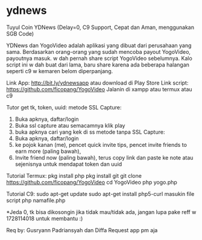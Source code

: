 # ydnews
Tuyul Coin YDNews
(Delay=0, C9 Support, Cepat dan Aman, menggunakan SGB Code)

YDNews dan YogoVideo adalah aplikasi yang dibuat dari perusahaan yang sama. Berdasarkan orang-orang yang sudah mencoba payout YogoVideo, payoutnya masuk.
w dah pernah share script YogoVideo sebelumnya. Kalo script ini w dah buat dari lama, baru share karena ada beberapa halangan seperti c9 w kemaren belom diperpanjang.

Link App: http://bit.ly/ydnewsapp atau download di Play Store
Link script: https://github.com/ficopang/YogoVideo
Jalanin di xampp atau termux atau c9

Tutor get tk, token, uuid:
metode SSL Capture:
1. Buka apknya, daftar/login
2. Buka ssl capture atau semacamnya klik play
3. buka apknya cari yang kek di ss
metode tanpa SSL Capture:
1. Buka apknya, daftar/login
2. ke pojok kanan (me), pencet quick invite tips, pencet invite friends to earn more (paling bawah),
3. Invite friend now (paling bawah), terus copy link dan paste ke note atau sejenisnya untuk mendapat token dan uuid

Tutorial Termux:
pkg install php
pkg install git
git clone https://github.com/ficopang/YogoVideo
cd YogoVideo
php yogo.php

Tutorial C9:
sudo apt-get update
sudo apt-get install php5-curl
masukin file script
php namafile.php

*Jeda 0, tk bisa dikosongin jika tidak mau/tidak ada, jangan lupa pake reff w 1728114018 untuk membantu :)

Req by: Gusryann Padriansyah dan Diffa
Request app pm aja
